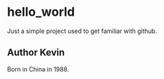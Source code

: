 # hello_world
Just a simple project used to get familiar with github.

## Author Kevin
Born in China in 1988.
